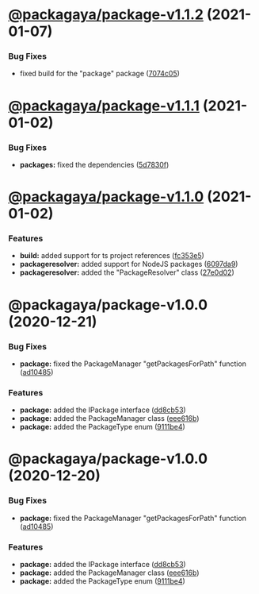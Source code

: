 # [@packagaya/package-v1.1.2](https://github.com/Packagaya/Packagaya/compare/@packagaya/package-v1.1.1...@packagaya/package-v1.1.2) (2021-01-07)


### Bug Fixes

* fixed build for the "package" package ([7074c05](https://github.com/Packagaya/Packagaya/commit/7074c059e4cee6918d1a74b6979f59f3b911f2be))

# [@packagaya/package-v1.1.1](https://github.com/Packagaya/Packagaya/compare/@packagaya/package-v1.1.0...@packagaya/package-v1.1.1) (2021-01-02)


### Bug Fixes

* **packages:** fixed the dependencies ([5d7830f](https://github.com/Packagaya/Packagaya/commit/5d7830fe50c4bd7183c724e121b8c6e5a127c755))

# [@packagaya/package-v1.1.0](https://github.com/Packagaya/Packagaya/compare/@packagaya/package-v1.0.0...@packagaya/package-v1.1.0) (2021-01-02)


### Features

* **build:** added support for ts project references ([fc353e5](https://github.com/Packagaya/Packagaya/commit/fc353e5e9d0f297514d3d18d30e173d7fa0261e2))
* **packageresolver:** added support for NodeJS packages ([6097da9](https://github.com/Packagaya/Packagaya/commit/6097da930b2f7e7c1b753e28b638666d8092b2b2))
* **packageresolver:** added the "PackageResolver" class ([27e0d02](https://github.com/Packagaya/Packagaya/commit/27e0d02d39ed06ae98f05e7042844cc1644cb794))

# @packagaya/package-v1.0.0 (2020-12-21)


### Bug Fixes

* **package:** fixed the PackageManager "getPackagesForPath" function ([ad10485](https://github.com/Packagaya/Packagaya/commit/ad104855cd90e41480cffebe2c7722504ef11c43))


### Features

* **package:** added the IPackage interface ([dd8cb53](https://github.com/Packagaya/Packagaya/commit/dd8cb53e83f2f32fab12943f0cfca16b8474fc2b))
* **package:** added the PackageManager class ([eee616b](https://github.com/Packagaya/Packagaya/commit/eee616bb597846c39c758a0081da1b1c909e343d))
* **package:** added the PackageType enum ([9111be4](https://github.com/Packagaya/Packagaya/commit/9111be42be06a2c33bdd8b292bdd7d6366b23d39))

# @packagaya/package-v1.0.0 (2020-12-20)

### Bug Fixes

-   **package:** fixed the PackageManager "getPackagesForPath" function ([ad10485](https://github.com/Packagaya/Packagaya/commit/ad104855cd90e41480cffebe2c7722504ef11c43))

### Features

-   **package:** added the IPackage interface ([dd8cb53](https://github.com/Packagaya/Packagaya/commit/dd8cb53e83f2f32fab12943f0cfca16b8474fc2b))
-   **package:** added the PackageManager class ([eee616b](https://github.com/Packagaya/Packagaya/commit/eee616bb597846c39c758a0081da1b1c909e343d))
-   **package:** added the PackageType enum ([9111be4](https://github.com/Packagaya/Packagaya/commit/9111be42be06a2c33bdd8b292bdd7d6366b23d39))
